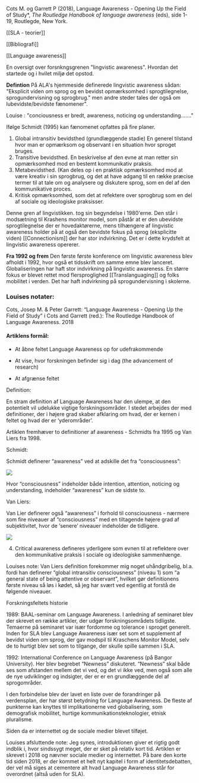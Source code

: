 
Cots M. og Garrett P (2018), Language Awareness - Opening Up the Field of Study*, *The Routledge Handbook of language awareness* (eds), side 1-19, Routlegde, New York.

[[SLA - teorier]]

[[Bibliografi]]

[[Language awareness]]


En oversigt over forsnkngsgrenen "lingvistic awareness". Hvordan det startede og i hvilet miljø det opstod. 

**Defintion** 
På ALA's hjemmeside definerede lingvistic awareness sådan: "Eksplicit viden om sprog og en bevidst opmærksomhed i sprogtilegnelse, sprogundervisning og sprogbrug." men andre steder tales der også om lubevidste/bevidste fænomener".

Louise : "conciousness er bredt, 
awareness, noticing og understanding......."

Ifølge Schmidt (1995) kan fænomenet opfattes på fire planer. 
1. Global intransitiv bevidsthed (grundlæggende stadie) En generel tilstand hvor man er opmærksom og observant i en situation hvor sproget bruges. 
2. Transitive bevidsthed. En beskrivelse af den evne at man retter sin opmærksomhed mod en bestemt kommunikativ praksis.
3. Metabevidsthed. (Kan deles op i en praktisk opmærksomhed mod at være kreativ i sin sprogbrug, og det at have adgang til en række præcise termer til at tale om og analysere og diskutere sprog, som en del af den kommunikative proces.
4. Kritisk opmærksomhed, som det at refektere over sprogbrug som en del af sociale og ideologiske praksisser.




Denne gren af lingvistikken. tog sin begyndelse i 1980'erne. Den står i modsætning til Krashens monitor model, som påstår at er den ubevidste sprogtilegnelse der er hovedaktørerne, mens tilhængere af lingvistic awareness holder på at også den bevidste fokus på sprog (eksplicitte viden) [[Connectionism]]  der har stor indvirkning. Det er i dette krydsfelt at lingvistic awareness opererer. 

**Fra 1992 og frem**
Den første første konference om lingvistic awareness blev afholdt i 1992, hvor også et tidsskrift om samme emne blev lanceret. Globaliseringen har haft stor indvirkning på lingvistic awareness. En større fokus er blevet rettet mod flersproglighed [[Translanguaging]] og folks mobilitet i verden. Det har haft indvirkning på sprogundervisning i skolerne.  



### Louises notater:


Cots, Josep M. & Peter Garrett: “Language Awareness - Opening Up the Field of Study” i Cots and Garrett (red.): The Routledge Handbook of Language Awareness. 2018

  

#### Artiklens formål:

  

-   At åbne feltet Language Awareness op for udefrakommende
    
-   At vise, hvor forskningen befinder sig i dag (the advancement of research)
    
-   At afgrænse feltet
    

  

Definition:

  

En stram definition af Language Awareness har den ulempe, at den potentielt vil udelukke vigtige forskningsområder. I stedet arbejdes der med definitioner, der i højere grad skaber afklaring om hvad, der er kernen i feltet og hvad der er ‘yderområder’.

  

Artiklen fremhæver to definitioner af awareness - Schmidts fra 1995 og Van Liers fra 1998.

  

Schmidt:

  

Schmidt definerer “awareness” ved at adskille det fra “consciousness”:

  

![](https://lh3.googleusercontent.com/3QZbmVQtFYYnzMpuRAAPpjaGE6JDccX8UcmTurXGT8Yb4e1cG3TZmd4k4cA6avkRMQQMRBH7cgtqfkfIkRJgTRNBuLtYLW8NqMGF8yUDhvRJKjFoMD004597SG_pU6j3W_D48wJz)

Hvor “consciousness” indeholder både intention, attention, noticing og understanding, indeholder “awareness” kun de sidste to.

  

Van Liers:

  

Van Lier definerer også “awareness” i forhold til consciousness - nærmere som fire niveauer af “consciousness” med en tiltagende højere grad af subjektivitet, hvor de ‘senere’ niveauer indeholder de tidligere.

  

![](https://lh4.googleusercontent.com/su90EotEckb2FoIqkduLK_t23rGBZxORHMnxVGX3zFwIbHh1TgpG6jV3WXgVv3unT1ZI6fKLHobElQ3G4VT9lvYw15zN7johDjc_olrpVJGbtF7esKt0gnK9owojduvIdn2q3qTp)

  

4. Critical awareness defineres yderligere som evnen til at reflektere over den kommunikative praksis i sociale og ideologiske sammenhænge.

  

Louises note: Van Liers definition forekommer mig noget uhåndgribelig, bl.a. fordi han definerer “global intransitiv consciousness” (niveau 1) som “a general state of being attentive or observant”, hvilket gør definitionens første niveau så løs i kødet, så jeg har svært ved egentlig at forstå de følgende niveauer.

  

Forskningsfeltets historie

  

1989: BAAL-seminar om Language Awareness. I anledning af seminaret blev der skrevet en række artikler, der udgør forskningsområdets tidligste. Temaerne på seminaret var især fordomme og tolerance i sproget generelt. Inden for SLA blev Language Awareness især set som et supplement af bevidst viden om sprog, der gav modspil til Kraschens Monitor Model, selv de to hurtigt blev set som to tilgange, der skulle spille sammen i SLA.

  

1992: International Conference on Language Awareness (på Bangor University). Her blev begrebet “Newness” diskuteret. “Newness” skal både ses som afstanden mellem det vi ved, og det vi ikke ved, men også som alle de nye udviklinger og indsigter, der er er en grundlæggende del af sprogområder.

I den forbindelse blev der lavet en liste over de forandringer på verdensplan, der har størst betydning for Language Awareness. De fleste af punkterne kan knyttes til implikationerne ved globalisering, som demografisk mobilitet, hurtige kommunikationsteknologier, etnisk pluralisme.

  

Siden da er internettet og de sociale medier blevet tilføjet.

  

Louises afsluttende note: Jeg synes, introduktionen giver et rigtig godt indblik i, hvor sindssygt meget, der er sket på relativ kort tid. Artiklen er skrevet i 2018 og nævner sociale medier og internettet. På bare den korte tid siden 2018, er der kommet et helt nyt kapitel i form af identitetsdebatten, der vel må siges at cementere alt hvad Language Awareness står for overordnet (altså uden for SLA).
